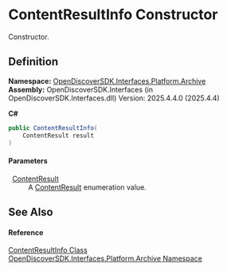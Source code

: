 # ContentResultInfo Constructor


Constructor.



## Definition
**Namespace:** <a href="dcc346b4-4dbe-f061-4b93-52d6a0a6fe6f">OpenDiscoverSDK.Interfaces.Platform.Archive</a>  
**Assembly:** OpenDiscoverSDK.Interfaces (in OpenDiscoverSDK.Interfaces.dll) Version: 2025.4.4.0 (2025.4.4)

**C#**
``` C#
public ContentResultInfo(
	ContentResult result
)
```



#### Parameters
<dl><dt>  <a href="ff0037ea-a44f-2c8c-d4c2-7a636e133434">ContentResult</a></dt><dd>A <a href="ff0037ea-a44f-2c8c-d4c2-7a636e133434">ContentResult</a> enumeration value.</dd></dl>

## See Also


#### Reference
<a href="459fcf59-bebf-848f-4035-cc4395cc902f">ContentResultInfo Class</a>  
<a href="dcc346b4-4dbe-f061-4b93-52d6a0a6fe6f">OpenDiscoverSDK.Interfaces.Platform.Archive Namespace</a>  
